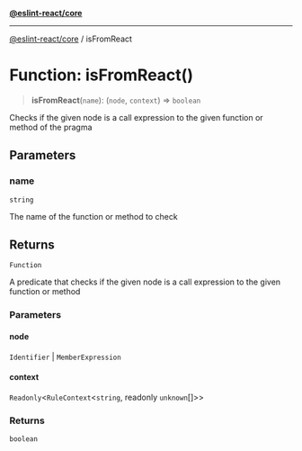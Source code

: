 [**@eslint-react/core**](../README.md)

***

[@eslint-react/core](../README.md) / isFromReact

# Function: isFromReact()

> **isFromReact**(`name`): (`node`, `context`) => `boolean`

Checks if the given node is a call expression to the given function or method of the pragma

## Parameters

### name

`string`

The name of the function or method to check

## Returns

`Function`

A predicate that checks if the given node is a call expression to the given function or method

### Parameters

#### node

`Identifier` | `MemberExpression`

#### context

`Readonly`\<`RuleContext`\<`string`, readonly `unknown`[]\>\>

### Returns

`boolean`
